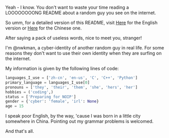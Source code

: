 Yeah - I know. You don't want to waste your time reading a LOOOOOOOONG README about a random guy you see on the internet.

So umm, for a detailed version of this README, visit [Here](https://github.com/nwkman/nwkman/readme-detailed-en.md) for the English version or
[Here](https://github.com/nwkman/nwkman/readme-detailed-zh.md) for the Chinese one.

After saying a pack of useless words, nice to meet you, stranger!

I'm @nwkman, a cyber-identity of another random guy in real life. For some reasons they don't want to use their
own identity when they are surfing on the internet.

My information is given by the following lines of code:

```python
languages_I_use = ['zh-cn', 'en-us', 'C', 'C++', 'Python']
primary_language = languages_I_use[0]
pronouns = ['they', 'their', 'them', 'she', 'hers', 'her']
hobbies = ('coding',)
status = ['Preparing for NOIP']
gender = {'cyber': 'female', 'irl': None}
age = 15
```

I speak poor English, by the way, 'cause I was born in a little city somewhere in China. Pointing out my grammar problems is welcomed.

And that's all.
